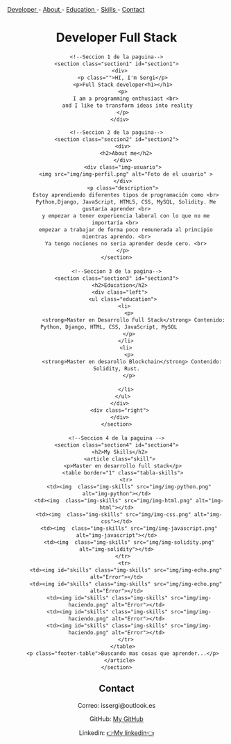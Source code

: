 
<html class="no-js" lang="">

<head>
  <meta charset="utf-8">
  <!--Titulo de la paguina-->
  <title>Desarrollador Full Stack | Blockchain</title>
  <!--Descripcion de la paguina -->
  <meta name="description" content="On this page we can find the different qualities of the full stack developer Sergi">
  <meta name="author" content="Sergi">
  <meta name="viewport" content="width=device-width, initial-scale=1">

  <meta property="og:title" content="">
  <meta property="og:type" content="">
  <meta property="og:url" content="">
  <meta property="og:image" content="">

  <link rel="apple-touch-icon" sizes="57x57" href="img/apple-icon-57x57.png">
  <link rel="apple-touch-icon" sizes="60x60" href="img/apple-icon-60x60.png">
  <link rel="apple-touch-icon" sizes="72x72" href="img/apple-icon-72x72.png">
  <link rel="apple-touch-icon" sizes="76x76" href="img/apple-icon-76x76.png">
  <link rel="apple-touch-icon" sizes="114x114" href="img/apple-icon-114x114.png">
  <link rel="apple-touch-icon" sizes="120x120" href="img/apple-icon-120x120.png">
  <link rel="apple-touch-icon" sizes="144x144" href="img/apple-icon-144x144.png">
  <link rel="apple-touch-icon" sizes="152x152" href="img/apple-icon-152x152.png">
  <link rel="apple-touch-icon" sizes="180x180" href="img/apple-icon-180x180.png">
  <link rel="icon" type="image/png" sizes="192x192"  href="img/android-icon-192x192.png">
  <link rel="icon" type="image/png" sizes="32x32" href="img/favicon-32x32.png">
  <link rel="icon" type="image/png" sizes="96x96" href="img/favicon-96x96.png">
  <link rel="icon" type="image/png" sizes="16x16" href="img/favicon-16x16.png">
  <link rel="manifest" href="/manifest.json">
  <meta name="msapplication-TileColor" content="#ffffff">
  <meta name="msapplication-TileImage" content="/ms-icon-144x144.png">
  <meta name="theme-color" content="#ffffff">



  <!--Archivos css enlazados-->
  <link rel="stylesheet" href="css/my-style.css">

  <link rel="manifest" href="site.webmanifest">
  <meta name="theme-color" content="#fafafa">
</head>

<body>
    <section id="guia">
      <a href="#section1">Developer </a>-
      <a id="about" href="#section2">About </a>-
      <a id="educationº" href="#section3">Education </a>-
      <a id="skillsº" href="#section4">Skills </a>- 
      <a id="contact" href="#section5">Contact </a>
    </section>
  <header>
    <h1 class="presentacion">Developer Full Stack</h1>

    <!--Seccion 1 de la paguina-->
    <section class="section1" id="section1">
      <div>
        <p class="">HI, I'm Sergi</p>
        <p>Full Stack developer<h1></h1>
        <p>
          I am a programming enthusiast <br>
           and I like to transform ideas into reality
        </p>
      </div>
  <main>

    <!--Seccion 2 de la paguina-->
    <section class="seccion2" id="section2">
        <div>
          <h2>About me</h2>
        </div>
        <div class="img-usuario">
          <img src="img/img-perfil.png" alt="Foto de el usuario" >
        </div>
        <p class="description">
          Estoy aprendiendo diferentes tipos de programación como <br>
          Python,Django, JavaScript, HTML5, CSS, MySQL, Solidity. Me gustaría aprender <br>
          y empezar a tener experiencia laboral con lo que no me importaría <br> 
          empezar a trabajar de forma poco remunerada al principio mientras aprendo. <br>
          Ya tengo nociones no seria aprender desde cero. <br>
        </p>
    </section>

    <!--Seccion 3 de la pagina-->
    <section class="section3" id="section3">
      <h2>Education</h2>
      <div class="left">
        <ul class="education">
          <li> 
            <p>
               <strong>Master en Desarrollo Full Stack</strong> Contenido: Python, Django, HTML, CSS, JavaScript, MySQL     
            </p>
          </li>
          <li>
            <p>
              <strong>Master en desarollo Blockchain</strong> Contenido: Solidity, Rust.
            </p>
            
          </li>
        </ul>
      </div>
      <div class="right">
      </div>
    </section>

    <!--Seccion 4 de la paguina -->
    <section class="section4" id="section4">
      <h2>My Skills</h2>
      <article class="skill">
        <p>Master en desarrollo full stack</p>
        <table border="1" class="tabla-skills">
          <tr>
            <td><img  class="img-skills" src="img/img-python.png" alt="img-python"></td>
            <td><img  class="img-skills" src="img/img-html.png" alt="img-html"></td>
            <td><img  class="img-skills" src="img/img-css.png" alt="img-css"></td>
            <td><img  class="img-skills" src="img/img-javascript.png" alt="img-javascript"></td>
            <td><img  class="img-skills" src="img/img-solidity.png" alt="img-solidity"></td>
          </tr>  
          <tr> 
          <td><img id="skills" class="img-skills" src="img/img-echo.png" alt="Error"></td>
          <td><img id="skills" class="img-skills" src="img/img-echo.png" alt="Error"></td>
            <td><img id="skills" class="img-skills" src="img/img-haciendo.png" alt="Error"></td>
            <td><img id="skills" class="img-skills" src="img/img-haciendo.png" alt="Error"></td>
            <td><img id="skills" class="img-skills" src="img/img-haciendo.png" alt="Error"></td>
          </tr>
        </table>
        <p class="footer-table">Buscando mas cosas que aprender...</p>
      </article>
    </section>
  </main>

  <footer>
    <!--Seccion 5 de la pagiuna -->
    <section class="section5" id="section5">
      <h2>Contact</h2>
        <article>
          <p>Correo: issergi@outlook.es</p>
        </article>
        <article>
          <p>GitHub: <a href="https://github.com/IsCovenant">My GitHub </a></p>
        </article>
        <article>
          <p>Linkedin: <a href="https://www.linkedin.com/in/sergi-borsot-82b920264/" target="_blank">👉My linkedin👈</a></p>
        </article>
    </section>
  </footer>
